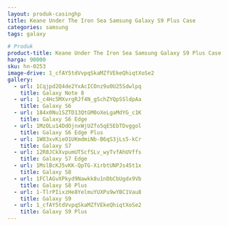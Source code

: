 ```yaml
---
layout: produk-casinghp
title: Keane Under The Iron Sea Samsung Galaxy S9 Plus Case
categories: samsung
tags: galaxy

# Produk
product-title: Keane Under The Iron Sea Samsung Galaxy S9 Plus Case
harga: 90000
sku: hn-0253
image-drive: 1_cfAY5tdVvpqSkaMZfVEkeQhiqtXoSe2
gallery:
  - url: 1Cqjpd2Q4de2YxAcICOnz9u0U25Sdwlpq
    title: Galaxy Note 8
  - url: 1_c4Hc5MXvrgRJf4N_gSchZYQpSSldpAa
    title: Galaxy S6
  - url: 184x0Nu1SZTD13QtGM0oXeLgaMdYG_c1K
    title: Galaxy S6 Edge
  - url: 1MzOLu14DdOjnxWjUZfo5qE5EbTDvggol
    title: Galaxy S6 Edge Plus
  - url: 1W83xvKieO1UKmdmiNb-B6qS3jLs5-kCr
    title: Galaxy S7
  - url: 12R8JCkXvpumUTScfSLv_wyTvfAhUVffs
    title: Galaxy S7 Edge
  - url: 1MslBcKJ5vKK-QpTG-XirbtUNPJs45t1x
    title: Galaxy S8
  - url: 1FClAGvXPkyd9Nawkk8u1nDbCbUgdx9Vb
    title: Galaxy S8 Plus
  - url: 1-TlrPIixzHe8YelmuYUXPu9wYBC1Vau8
    title: Galaxy S9
  - url: 1_cfAY5tdVvpqSkaMZfVEkeQhiqtXoSe2
    title: Galaxy S9 Plus
---
```

